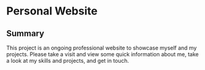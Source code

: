 # Personal Website

## Summary ##

This project is an ongoing professional website to showcase myself and my projects. Please take a visit and view some quick information about me, take a look at my skills and projects, and get in touch.
